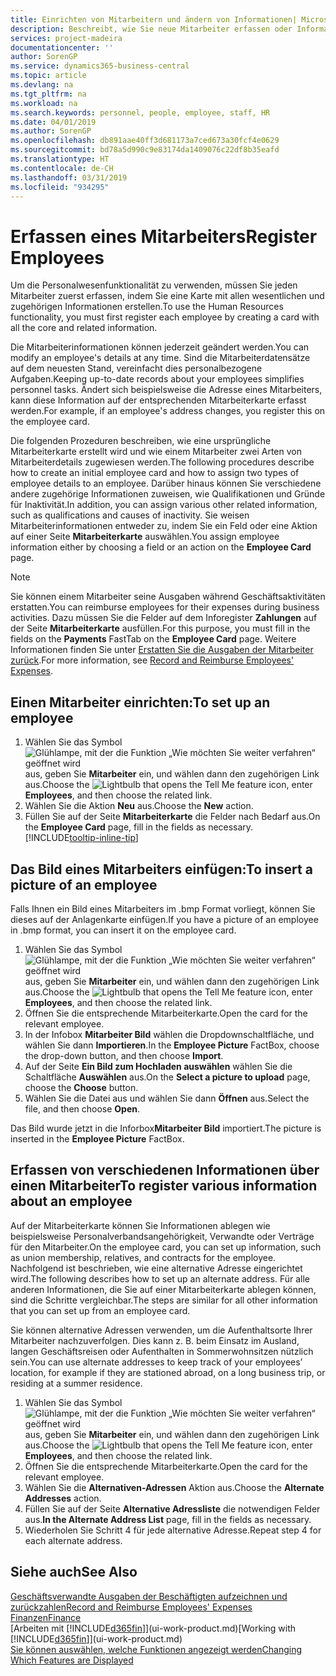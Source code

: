 ```yaml
---
title: Einrichten von Mitarbeitern und ändern von Informationen| Microsoft Docs
description: Beschreibt, wie Sie neue Mitarbeiter erfassen oder Informationen für vorhandene Mitarbeiter bearbeiten.
services: project-madeira
documentationcenter: ''
author: SorenGP
ms.service: dynamics365-business-central
ms.topic: article
ms.devlang: na
ms.tgt_pltfrm: na
ms.workload: na
ms.search.keywords: personnel, people, employee, staff, HR
ms.date: 04/01/2019
ms.author: SorenGP
ms.openlocfilehash: db891aae40ff3d681173a7ced673a30fcf4e0629
ms.sourcegitcommit: bd78a5d990c9e83174da1409076c22df8b35eafd
ms.translationtype: HT
ms.contentlocale: de-CH
ms.lasthandoff: 03/31/2019
ms.locfileid: "934295"
---
```

# <a name="register-employees"></a><span data-ttu-id="facc9-103">Erfassen eines Mitarbeiters</span><span class="sxs-lookup"><span data-stu-id="facc9-103">Register Employees</span></span>
<span data-ttu-id="facc9-104">Um die Personalwesenfunktionalität zu verwenden, müssen Sie jeden Mitarbeiter zuerst erfassen, indem Sie eine Karte mit allen wesentlichen und zugehörigen Informationen erstellen.</span><span class="sxs-lookup"><span data-stu-id="facc9-104">To use the Human Resources functionality, you must first register each employee by creating a card with all the core and related information.</span></span>

<span data-ttu-id="facc9-105">Die Mitarbeiterinformationen können jederzeit geändert werden.</span><span class="sxs-lookup"><span data-stu-id="facc9-105">You can modify an employee's details at any time.</span></span> <span data-ttu-id="facc9-106">Sind die Mitarbeiterdatensätze auf dem neuesten Stand, vereinfacht dies personalbezogene Aufgaben.</span><span class="sxs-lookup"><span data-stu-id="facc9-106">Keeping up-to-date records about your employees simplifies personnel tasks.</span></span> <span data-ttu-id="facc9-107">Ändert sich beispielsweise die Adresse eines Mitarbeiters, kann diese Information auf der entsprechenden Mitarbeiterkarte erfasst werden.</span><span class="sxs-lookup"><span data-stu-id="facc9-107">For example, if an employee's address changes, you register this on the employee card.</span></span>

<span data-ttu-id="facc9-108">Die folgenden Prozeduren beschreiben, wie eine ursprüngliche Mitarbeiterkarte erstellt wird und wie einem Mitarbeiter zwei Arten von Mitarbeiterdetails zugewiesen werden.</span><span class="sxs-lookup"><span data-stu-id="facc9-108">The following procedures describe how to create an initial employee card and how to assign two types of employee details to an employee.</span></span> <span data-ttu-id="facc9-109">Darüber hinaus können Sie verschiedene andere zugehörige Informationen zuweisen, wie Qualifikationen und Gründe für Inaktivität.</span><span class="sxs-lookup"><span data-stu-id="facc9-109">In addition, you can assign various other related information, such as qualifications and causes of inactivity.</span></span> <span data-ttu-id="facc9-110">Sie weisen Mitarbeiterinformationen entweder zu, indem Sie ein Feld oder eine Aktion auf einer Seite **Mitarbeiterkarte** auswählen.</span><span class="sxs-lookup"><span data-stu-id="facc9-110">You assign employee information either by choosing a field or an action on the **Employee Card** page.</span></span>

> [!NOTE]  
> <span data-ttu-id="facc9-111">Sie können einem Mitarbeiter seine Ausgaben während Geschäftsaktivitäten erstatten.</span><span class="sxs-lookup"><span data-stu-id="facc9-111">You can reimburse employees for their expenses during business activities.</span></span> <span data-ttu-id="facc9-112">Dazu müssen Sie die Felder auf dem Inforegister **Zahlungen** auf der Seite **Mitarbeiterkarte** ausfüllen.</span><span class="sxs-lookup"><span data-stu-id="facc9-112">For this purpose, you must fill in the fields on the **Payments** FastTab on the **Employee Card** page.</span></span> <span data-ttu-id="facc9-113">Weitere Informationen finden Sie unter [Erstatten Sie die Ausgaben der Mitarbeiter zurück](finance-how-record-reimburse-employee-expenses.md).</span><span class="sxs-lookup"><span data-stu-id="facc9-113">For more information, see [Record and Reimburse Employees' Expenses](finance-how-record-reimburse-employee-expenses.md).</span></span>

## <a name="to-set-up-an-employee"></a><span data-ttu-id="facc9-114">Einen Mitarbeiter einrichten:</span><span class="sxs-lookup"><span data-stu-id="facc9-114">To set up an employee</span></span>
1. <span data-ttu-id="facc9-115">Wählen Sie das Symbol ![Glühlampe, mit der die Funktion „Wie möchten Sie weiter verfahren“ geöffnet wird](media/ui-search/search_small.png "Wie möchten Sie weiter verfahren?") aus, geben Sie **Mitarbeiter** ein, und wählen dann den zugehörigen Link aus.</span><span class="sxs-lookup"><span data-stu-id="facc9-115">Choose the ![Lightbulb that opens the Tell Me feature](media/ui-search/search_small.png "Tell me what you want to do") icon, enter **Employees**, and then choose the related link.</span></span>
2. <span data-ttu-id="facc9-116">Wählen Sie die Aktion **Neu** aus.</span><span class="sxs-lookup"><span data-stu-id="facc9-116">Choose the **New** action.</span></span>
3. <span data-ttu-id="facc9-117">Füllen Sie auf der Seite **Mitarbeiterkarte** die Felder nach Bedarf aus.</span><span class="sxs-lookup"><span data-stu-id="facc9-117">On the **Employee Card** page, fill in the fields as necessary.</span></span> [!INCLUDE[tooltip-inline-tip](includes/tooltip-inline-tip_md.md)]

## <a name="to-insert-a-picture-of-an-employee"></a><span data-ttu-id="facc9-118">Das Bild eines Mitarbeiters einfügen:</span><span class="sxs-lookup"><span data-stu-id="facc9-118">To insert a picture of an employee</span></span>
<span data-ttu-id="facc9-119">Falls Ihnen ein Bild eines Mitarbeiters im .bmp Format vorliegt,  können Sie dieses auf der Anlagenkarte einfügen.</span><span class="sxs-lookup"><span data-stu-id="facc9-119">If you have a picture of an employee in .bmp format, you can insert it on the employee card.</span></span>

1. <span data-ttu-id="facc9-120">Wählen Sie das Symbol ![Glühlampe, mit der die Funktion „Wie möchten Sie weiter verfahren“ geöffnet wird](media/ui-search/search_small.png "Wie möchten Sie weiter verfahren?") aus, geben Sie **Mitarbeiter** ein, und wählen dann den zugehörigen Link aus.</span><span class="sxs-lookup"><span data-stu-id="facc9-120">Choose the ![Lightbulb that opens the Tell Me feature](media/ui-search/search_small.png "Tell me what you want to do") icon, enter **Employees**, and then choose the related link.</span></span>
2. <span data-ttu-id="facc9-121">Öffnen Sie die entsprechende Mitarbeiterkarte.</span><span class="sxs-lookup"><span data-stu-id="facc9-121">Open the card for the relevant employee.</span></span>
3. <span data-ttu-id="facc9-122">In der Infobox **Mitarbeiter Bild** wählen die Dropdownschaltfläche, und wählen Sie dann **Importieren**.</span><span class="sxs-lookup"><span data-stu-id="facc9-122">In the **Employee Picture** FactBox, choose the drop-down button, and then choose **Import**.</span></span>
4. <span data-ttu-id="facc9-123">Auf der Seite **Ein Bild zum Hochladen auswählen** wählen Sie die Schaltfläche **Auswählen** aus.</span><span class="sxs-lookup"><span data-stu-id="facc9-123">On the **Select a picture to upload** page, choose the **Choose** button.</span></span>
5. <span data-ttu-id="facc9-124">Wählen Sie die Datei aus und wählen Sie dann **Öffnen** aus.</span><span class="sxs-lookup"><span data-stu-id="facc9-124">Select the file, and then choose **Open**.</span></span>

<span data-ttu-id="facc9-125">Das Bild wurde jetzt in die Inforbox**Mitarbeiter Bild** importiert.</span><span class="sxs-lookup"><span data-stu-id="facc9-125">The picture is inserted in the **Employee Picture** FactBox.</span></span>

## <a name="to-register-various-information-about-an-employee"></a><span data-ttu-id="facc9-126">Erfassen von verschiedenen Informationen über einen Mitarbeiter</span><span class="sxs-lookup"><span data-stu-id="facc9-126">To register various information about an employee</span></span>
<span data-ttu-id="facc9-127">Auf der Mitarbeiterkarte können Sie Informationen ablegen wie beispielsweise Personalverbandsangehörigkeit, Verwandte oder Verträge für den Mitarbeiter.</span><span class="sxs-lookup"><span data-stu-id="facc9-127">On the employee card, you can set up information, such as union membership, relatives, and contracts for the employee.</span></span> <span data-ttu-id="facc9-128">Nachfolgend ist beschrieben, wie eine alternative Adresse eingerichtet wird.</span><span class="sxs-lookup"><span data-stu-id="facc9-128">The following describes how to set up an alternate address.</span></span> <span data-ttu-id="facc9-129">Für alle anderen Informationen, die Sie auf einer Mitarbeiterkarte ablegen können, sind die Schritte vergleichbar.</span><span class="sxs-lookup"><span data-stu-id="facc9-129">The steps are similar for all other information that you can set up from an employee card.</span></span>

<span data-ttu-id="facc9-130">Sie können alternative Adressen verwenden, um die Aufenthaltsorte Ihrer Mitarbeiter nachzuverfolgen. Dies kann z. B. beim Einsatz im Ausland, langen Geschäftsreisen oder Aufenthalten in Sommerwohnsitzen nützlich sein.</span><span class="sxs-lookup"><span data-stu-id="facc9-130">You can use alternate addresses to keep track of your employees’ location, for example if they are stationed abroad, on a long business trip, or residing at a summer residence.</span></span>

1. <span data-ttu-id="facc9-131">Wählen Sie das Symbol ![Glühlampe, mit der die Funktion „Wie möchten Sie weiter verfahren“ geöffnet wird](media/ui-search/search_small.png "Wie möchten Sie weiter verfahren?") aus, geben Sie **Mitarbeiter** ein, und wählen dann den zugehörigen Link aus.</span><span class="sxs-lookup"><span data-stu-id="facc9-131">Choose the ![Lightbulb that opens the Tell Me feature](media/ui-search/search_small.png "Tell me what you want to do") icon, enter **Employees**, and then choose the related link.</span></span>
2. <span data-ttu-id="facc9-132">Öffnen Sie die entsprechende Mitarbeiterkarte.</span><span class="sxs-lookup"><span data-stu-id="facc9-132">Open the card for the relevant employee.</span></span>
3. <span data-ttu-id="facc9-133">Wählen Sie die **Alternativen-Adressen** Aktion aus.</span><span class="sxs-lookup"><span data-stu-id="facc9-133">Choose the **Alternate Addresses** action.</span></span>
4. <span data-ttu-id="facc9-134">Füllen Sie auf der Seite **Alternative Adressliste** die notwendigen Felder aus.</span><span class="sxs-lookup"><span data-stu-id="facc9-134">**In the Alternate Address List** page, fill in the fields as necessary.</span></span>
5. <span data-ttu-id="facc9-135">Wiederholen Sie Schritt 4 für jede alternative Adresse.</span><span class="sxs-lookup"><span data-stu-id="facc9-135">Repeat step 4 for each alternate address.</span></span>

## <a name="see-also"></a><span data-ttu-id="facc9-136">Siehe auch</span><span class="sxs-lookup"><span data-stu-id="facc9-136">See Also</span></span>
[<span data-ttu-id="facc9-137">Geschäftsverwandte Ausgaben der Beschäftigten aufzeichnen und zurückzahlen</span><span class="sxs-lookup"><span data-stu-id="facc9-137">Record and Reimburse Employees' Expenses</span></span>](finance-how-record-reimburse-employee-expenses.md)  
[<span data-ttu-id="facc9-138">Finanzen</span><span class="sxs-lookup"><span data-stu-id="facc9-138">Finance</span></span>](finance.md)  
<span data-ttu-id="facc9-139">[Arbeiten mit [!INCLUDE[d365fin](includes/d365fin_md.md)]](ui-work-product.md)</span><span class="sxs-lookup"><span data-stu-id="facc9-139">[Working with [!INCLUDE[d365fin](includes/d365fin_md.md)]](ui-work-product.md)</span></span>  
[<span data-ttu-id="facc9-140">Sie können auswählen, welche Funktionen angezeigt werden</span><span class="sxs-lookup"><span data-stu-id="facc9-140">Changing Which Features are Displayed</span></span>](ui-experiences.md)
